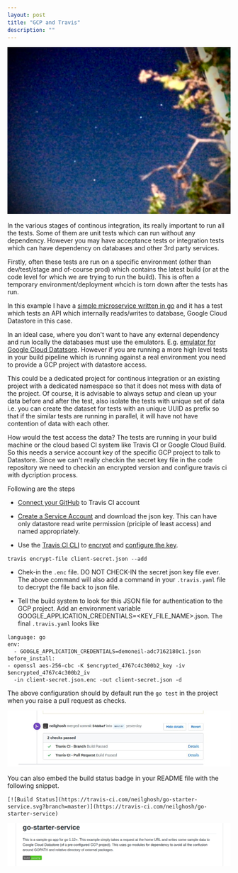 ```yaml
---
layout: post
title: "GCP and Travis"
description: ""
---
```

![big_dipper.jpg](/assets/big_dipper.jpg)


In the various stages of continous integration, its really important to run all the tests. Some of them are unit tests which can run without any dependency. However you may have acceptance tests or integration tests which can have dependency on databases and other 3rd party services.

Firstly, often these tests are run on a specific environment (other than dev/test/stage and of-course prod) which contains the latest build (or at the code level for which we are trying to run the build). This is often a temporary environment/deployment whcich is torn down after the tests has run.

In this example I have a [simple microservice written in go](https://github.com/neilghosh/go-starter-service) and it has a test which tests an API which internally reads/writes to database, Google Cloud Datastore in this case.

In an ideal case, where you don't want to have any external dependency and run locally the databases must use the emulators. E.g. [emulator for Google Cloud Datatsore](https://cloud.google.com/datastore/docs/tools/datastore-emulator). However if you are running a more high level tests in your build pipeline which is running against a real environment you need to provide a GCP project with datastore access.

This could be a dedicated project for continous integration or an existing project with a dedicated namespace so that it does not mess with data of the project. Of course, it is advisable to always setup and clean up your data before and after the test, also isolate the tests with unique set of data i.e. you can create the dataset for tests with an unique UUID as prefix so that if the similar tests are running in parallel, it will have not have contention of data with each other.

How would the test access the data? The tests are running in your build machine or the cloud based CI system like Travis CI or Google Cloud Build. So this needs a service account key of the specific GCP project to talk to Datastore. Since we can't really checkin the secret key file in the code repository we need to checkin an encrypted version and configure travis ci with dycription process.

Following are the steps 

- [Connect your GitHub](https://github.com/marketplace/travis-ci) to Travis CI account

- [Create a Service Account](https://cloud.google.com/iam/docs/creating-managing-service-account-keys) and download the json key. This can have only datastore read write permission (priciple of least access) and named appropriately. 

- Use the [Travis CI CLI](https://github.com/travis-ci/travis.rb#readme) to [encrypt](https://docs.travis-ci.com/user/encrypting-files/) and [configure the key](https://docs.travis-ci.com/user/deployment/google-app-engine/). 

```
travis encrypt-file client-secret.json --add
```

- Chek-in the `.enc` file. DO NOT CHECK-IN the secret json key file ever. The above command will also add a command in your `.travis.yaml` file to decrypt the file back to json file.

- Tell the build system to look for this JSON file for authentication to the GCP project. Add an environment variable GOOGLE_APPLICATION_CREDENTIALS=<KEY_FILE_NAME>.json. The final `.travis.yaml` looks like 

```
language: go
env:
  - GOOGLE_APPLICATION_CREDENTIALS=demoneil-adc7162180c1.json
before_install:
- openssl aes-256-cbc -K $encrypted_4767c4c300b2_key -iv $encrypted_4767c4c300b2_iv
  -in client-secret.json.enc -out client-secret.json -d
```

The above configuration should by default run the `go test` in the project when you raise a pull request as checks.

![travis-check.jpg](/assets/travis-check.jpg)

You can also embed the build status badge in your README file with the following snippet.

```
[![Build Status](https://travis-ci.com/neilghosh/go-starter-service.svg?branch=master)](https://travis-ci.com/neilghosh/go-starter-service)
```

![build-status.png](/assets/build-status.png)

